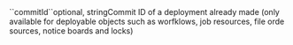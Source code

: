 <tr><td>``commitId``</td><td>optional, string</td><td>Commit ID of a deployment already made (only available for deployable objects such as worfklows, job resources, file orde sources, notice boards and locks)</td><td></td><td></td></tr>